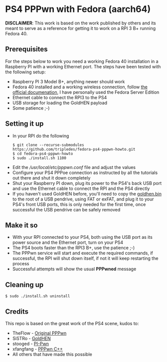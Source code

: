 # PS4 PPPwn with Fedora (aarch64)

**DISCLAIMER**: This work is based on the work published by others and its meant to serve as a reference for getting it to work on a RPI 3 B+ running Fedora 40.

## Prerequisites

For the steps below to work you need a working Fedora 40 installation in a Raspberry PI with a working Ethernet port. The steps have been tested with the following setup:

- Raspberry PI 3 Model B+, anything newer should work
- Fedora 40 installed and a working wireless connection, follow [the official documenation](https://docs.fedoraproject.org/en-US/quick-docs/raspberry-pi/), I have personally used the Fedora Server Edition
- Ethernet cable to connect the RPI3 to the PS4
- USB storage for loading the GoldHEN payload
- Some patience ;-)

## Setting it up

- In your RPI do the following
  ```shell
  $ git clone --recurse-submodules https://github.com/tripledes/fedora-ps4-pppwn-howto.git
  $ cd fedora-ps4-pppwn-howto
  $ sudo ./install.sh 1100
  ```
- Edit the _/usr/local/etc/pppwn.conf_ file and adjust the values
- Configure your PS4 PPPoe connection as instructed by all the tutorials out there and shut it down completely
- Shut your Raspberry PI down, plug its power to the PS4's back USB port and use the Ethernet cable to connect the RPI and the PS4 directly
- If you haven't used GoldHEN before, you'll need to copy the [goldhen.bin](payloads/goldhen.bin) to the root of a USB pendrive, using FAT or exFAT, and plug it to your PS4's front USB ports, this is only needed for the first time, once successful the USB pendrive can be safely removed

## Make it so

- With your RPI connected to your PS4, both using the USB port as its power source and the Ethernet port, turn on your PS4
- The PS4 boots faster than the RPI3 B+, use the patience ;-)
- The PPPwn service will start and execute the required commands, if successful, the RPI will shut down itself, if not it will keep restarting the process
- Successful attempts will show the usual **PPPwned** message

## Cleaning up

```shell
$ sudo ./install.sh uninstall
```

## Credits

This repo is based on the great work of the PS4 scene, kudos to:

- TheFlow - [Original PPPwn](https://github.com/TheOfficialFloW/PPPwn)
- SiSTRo - [GoldHEN](https://github.com/GoldHEN/GoldHEN)
- stooged - [PI-Pwn](https://github.com/stooged/PI-Pwn)
- xfangfang - [PPPwn C++](https://github.com/xfangfang/PPPwn_cpp)
- All others that have made this possible
